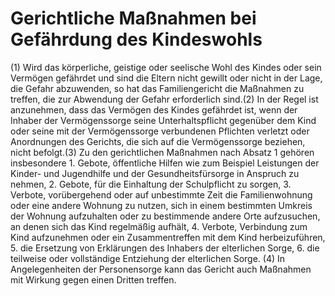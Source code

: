 # Gerichtliche Maßnahmen bei Gefährdung des Kindeswohls

(1) Wird das körperliche, geistige oder seelische Wohl des Kindes oder sein Vermögen gefährdet und sind die Eltern nicht gewillt oder nicht in der Lage, die Gefahr abzuwenden, so hat das Familiengericht die Maßnahmen zu treffen, die zur Abwendung der Gefahr erforderlich sind.(2) In der Regel ist anzunehmen, dass das Vermögen des Kindes gefährdet ist, wenn der Inhaber der Vermögenssorge seine Unterhaltspflicht gegenüber dem Kind oder seine mit der Vermögenssorge verbundenen Pflichten verletzt oder Anordnungen des Gerichts, die sich auf die Vermögenssorge beziehen, nicht befolgt.(3) Zu den gerichtlichen Maßnahmen nach Absatz 1 gehören insbesondere  1.
 Gebote, öffentliche Hilfen wie zum Beispiel Leistungen der Kinder- und Jugendhilfe und der Gesundheitsfürsorge in Anspruch zu nehmen,
 2.
 Gebote, für die Einhaltung der Schulpflicht zu sorgen,
 3.
 Verbote, vorübergehend oder auf unbestimmte Zeit die Familienwohnung oder eine andere Wohnung zu nutzen, sich in einem bestimmten Umkreis der Wohnung aufzuhalten oder zu bestimmende andere Orte aufzusuchen, an denen sich das Kind regelmäßig aufhält,
 4.
 Verbote, Verbindung zum Kind aufzunehmen oder ein Zusammentreffen mit dem Kind herbeizuführen,
 5.
 die Ersetzung von Erklärungen des Inhabers der elterlichen Sorge,
 6.
 die teilweise oder vollständige Entziehung der elterlichen Sorge.
(4) In Angelegenheiten der Personensorge kann das Gericht auch Maßnahmen mit Wirkung gegen einen Dritten treffen. 

